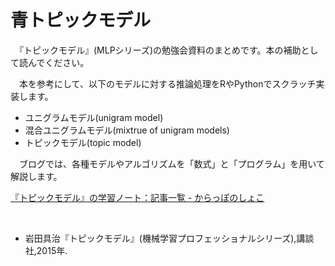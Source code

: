 # 青トピックモデル

　『トピックモデル』(MLPシリーズ)の勉強会資料のまとめです。本の補助として読んでください。  

　本を参考にして、以下のモデルに対する推論処理をRやPythonでスクラッチ実装します。

- ユニグラムモデル(unigram model)
- 混合ユニグラムモデル(mixtrue of unigram models)
- トピックモデル(topic model)

　ブログでは、各種モデルやアルゴリズムを「数式」と「プログラム」を用いて解説します。

[『トピックモデル』の学習ノート：記事一覧 - からっぽのしょこ](https://www.anarchive-beta.com/entry/2019/05/27/201005)

<br>

- 岩田具治『トピックモデル』(機械学習プロフェッショナルシリーズ),講談社,2015年.
